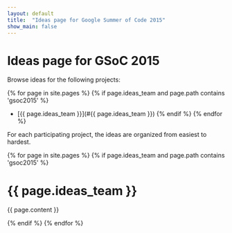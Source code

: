 ```yaml
---
layout: default
title:  "Ideas page for Google Summer of Code 2015"
show_main: false
---
```


# Ideas page for GSoC 2015


Browse ideas for the following projects:

{% for page in site.pages %}
{% if page.ideas_team and page.path contains 'gsoc2015' %}
* [{{ page.ideas_team }}](#{{ page.ideas_team }})
{% endif %}
{% endfor %}

For each participating project, the ideas are organized from easiest to hardest.

{% for page in site.pages %}
{% if page.ideas_team and page.path contains 'gsoc2015' %}


# <a name="{{ page.ideas_team }}"></a>{{ page.ideas_team }}

{{ page.content }}  

{% endif %}
{% endfor %}
